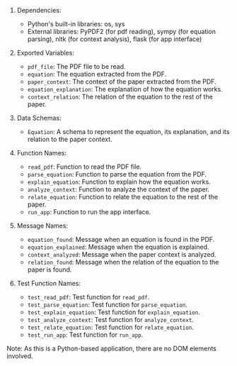 1. Dependencies:
   - Python's built-in libraries: os, sys
   - External libraries: PyPDF2 (for pdf reading), sympy (for equation parsing), nltk (for context analysis), flask (for app interface)

2. Exported Variables:
   - `pdf_file`: The PDF file to be read.
   - `equation`: The equation extracted from the PDF.
   - `paper_context`: The context of the paper extracted from the PDF.
   - `equation_explanation`: The explanation of how the equation works.
   - `context_relation`: The relation of the equation to the rest of the paper.

3. Data Schemas:
   - `Equation`: A schema to represent the equation, its explanation, and its relation to the paper context.

4. Function Names:
   - `read_pdf`: Function to read the PDF file.
   - `parse_equation`: Function to parse the equation from the PDF.
   - `explain_equation`: Function to explain how the equation works.
   - `analyze_context`: Function to analyze the context of the paper.
   - `relate_equation`: Function to relate the equation to the rest of the paper.
   - `run_app`: Function to run the app interface.

5. Message Names:
   - `equation_found`: Message when an equation is found in the PDF.
   - `equation_explained`: Message when the equation is explained.
   - `context_analyzed`: Message when the paper context is analyzed.
   - `relation_found`: Message when the relation of the equation to the paper is found.

6. Test Function Names:
   - `test_read_pdf`: Test function for `read_pdf`.
   - `test_parse_equation`: Test function for `parse_equation`.
   - `test_explain_equation`: Test function for `explain_equation`.
   - `test_analyze_context`: Test function for `analyze_context`.
   - `test_relate_equation`: Test function for `relate_equation`.
   - `test_run_app`: Test function for `run_app`.

Note: As this is a Python-based application, there are no DOM elements involved.